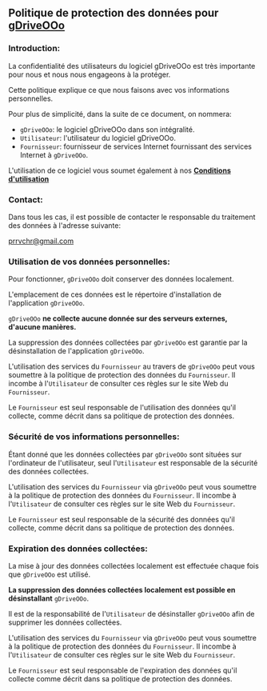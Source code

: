 ## Politique de protection des données pour [gDriveOOo](https://github.com/prrvchr/gDriveOOo)

### Introduction:

La confidentialité des utilisateurs du logiciel gDriveOOo est très importante pour nous et nous nous engageons à la protéger.

Cette politique explique ce que nous faisons avec vos informations personnelles.

Pour plus de simplicité, dans la suite de ce document, on nommera:
- `gDriveOOo`:  le logiciel gDriveOOo dans son intégralité.
- `Utilisateur`: l'utilisateur du logiciel gDriveOOo.
- `Fournisseur`: fournisseur de services Internet fournissant des services Internet à `gDriveOOo`.

L'utilisation de ce logiciel vous soumet également à nos [**Conditions d'utilisation**](https://prrvchr.github.io/gDriveOOo/gDriveOOo/registration/TermsOfUse_fr)

### Contact:

Dans tous les cas, il est possible de contacter le responsable du traitement des données à l'adresse suivante:

prrvchr@gmail.com


### Utilisation de vos données personnelles:

Pour fonctionner, `gDriveOOo` doit conserver des données localement.

L'emplacement de ces données est le répertoire d'installation de l'application `gDriveOOo`.

`gDriveOOo` **ne collecte aucune donnée sur des serveurs externes, d'aucune manières.**

La suppression des données collectées par `gDriveOOo` est garantie par la désinstallation de l'application `gDriveOOo`.

L'utilisation des services du `Fournisseur` au travers de `gDriveOOo` peut vous soumettre à la politique de protection des données du `Fournisseur`. Il incombe à l'`Utilisateur` de consulter ces règles sur le site Web du `Fournisseur`.

Le `Fournisseur` est seul responsable de l'utilisation des données qu'il collecte, comme décrit dans sa politique de protection des données.


### Sécurité de vos informations personnelles:

Étant donné que les données collectées par `gDriveOOo` sont situées sur l'ordinateur de l'utilisateur, seul l'`Utilisateur` est responsable de la sécurité des données collectées.

L'utilisation des services du `Fournisseur` via `gDriveOOo` peut vous soumettre à la politique de protection des données du `Fournisseur`. Il incombe à l'`Utilisateur` de consulter ces règles sur le site Web du `Fournisseur`.

Le `Fournisseur` est seul responsable de la sécurité des données qu'il collecte, comme décrit dans sa politique de protection des données.


### Expiration des données collectées:

La mise à jour des données collectées localement est effectuée chaque fois que `gDriveOOo` est utilisé.

**La suppression des données collectées localement est possible en désinstallant** `gDriveOOo`.

Il est de la responsabilité de l'`Utilisateur` de désinstaller `gDriveOOo` afin de supprimer les données collectées.

L'utilisation des services du `Fournisseur` via `gDriveOOo` peut vous soumettre à la politique de protection des données du `Fournisseur`. Il incombe à l'`Utilisateur` de consulter ces règles sur le site Web du `Fournisseur`.

Le `Fournisseur` est seul responsable de l'expiration des données qu'il collecte comme décrit dans sa politique de protection des données.
